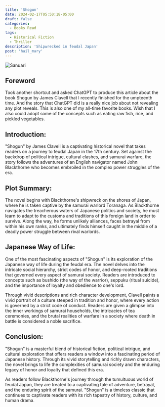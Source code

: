 ```yaml
---
title: 'Shogun'
date: 2024-02-17T05:50:18-05:00
draft: false
categories:
  - Books Read
tags:
  - Historical Fiction
  - Thriller
description: 'Shipwrecked in feudal Japan'
post: 'hail_mary'
---
```


![Sanuari](/image/sam.png)

## Foreword

Took another shortcut and asked ChatGPT to produce this article about the book Shogun by James Clavell that I recently finished for the umpteenth time. And the story that ChatGPT did is a really nice job about not revealing any plot reveals. This is also one of my all-time favorite books. Wish that I also could adopt some of the concepts such as eating raw fish, rice, and pickled vegetables.

## Introduction:

"Shogun" by James Clavell is a captivating historical novel that takes readers on a journey to feudal Japan in the 17th century. Set against the backdrop of political intrigue, cultural clashes, and samurai warfare, the story follows the adventures of an English navigator named John Blackthorne who becomes embroiled in the complex power struggles of the era.

## Plot Summary:

The novel begins with Blackthorne's shipwreck on the shores of Japan, where he is taken captive by the samurai warlord Toranaga. As Blackthorne navigates the treacherous waters of Japanese politics and society, he must learn to adapt to the customs and traditions of this foreign land in order to survive. Along the way, he forms unlikely alliances, faces betrayal from within his own ranks, and ultimately finds himself caught in the middle of a deadly power struggle between rival warlords.

## Japanese Way of Life:

One of the most fascinating aspects of "Shogun" is its exploration of the Japanese way of life during the feudal era. The novel delves into the intricate social hierarchy, strict codes of honor, and deep-rooted traditions that governed every aspect of samurai society. Readers are introduced to concepts such as bushido (the way of the warrior), seppuku (ritual suicide), and the importance of loyalty and obedience to one's lord.

Through vivid descriptions and rich character development, Clavell paints a vivid portrait of a culture steeped in tradition and honor, where every action is governed by a strict code of conduct. Readers are given a glimpse into the inner workings of samurai households, the intricacies of tea ceremonies, and the brutal realities of warfare in a society where death in battle is considered a noble sacrifice.

## Conclusion:

"Shogun" is a masterful blend of historical fiction, political intrigue, and cultural exploration that offers readers a window into a fascinating period of Japanese history. Through its vivid storytelling and richly drawn characters, the novel brings to life the complexities of samurai society and the enduring legacy of honor and loyalty that defined this era.

As readers follow Blackthorne's journey through the tumultuous world of feudal Japan, they are treated to a captivating tale of adventure, betrayal, and the enduring spirit of the samurai. "Shogun" is a timeless classic that continues to captivate readers with its rich tapestry of history, culture, and human drama.
